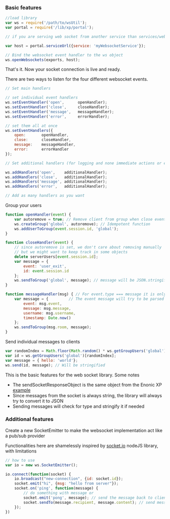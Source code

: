 
### Basic features ###
```javascript
//load library
var ws = require('/path/to/wsUtil');
var portal = require('/lib/xp/portal');

// if you are serving web socket from another service than services/websockets

var host = portal.serviceUrl({service: 'myWebsocketService'});

// Bind the websocket event handler to the ws object
ws.openWebsockets(exports, host);
```

That's it. Now your socket connection is live and ready.

There are two ways to listen for the four different websocket events.

```javascript
// Set main handlers

// set individual event handlers
ws.setEventHandler('open',      openHandler);
ws.setEventHandler('close',     closeHandler);
ws.setEventHandler('message',   messageHandler);
ws.setEventHandler('error',     errorHandler);

// set them all at once
ws.setEventHandlers({
    open:       openHandler,
    close:      closeHandler,
    message:    messageHandler,
    error:      errorHandler
});

// Set additional handlers (for logging and none immediate actions or extra features)

ws.addHandlers('open',    additionalHandler);
ws.addHandlers('close',   additionalHandler);
ws.addHandlers('message', additionalHandler);
ws.addHandlers('error',   additionalHandler);

// Add as many handlers as you want

```
Group your users

```javascript
function openHandler(event) {
    var autoremove = true; // Remove client from group when close event
    ws.createGroup('global', autoremove); // Idempotent function
    ws.addUserToGroup(event.session.id, 'global');
}

function closeHandler(event) {
    // since autoremove is set, we don't care about removing manually
    // but we might want to keep track in some objects
    delete serverUsers[event.session.id];
    var message = {
        event: 'user_exit',
        id: event.session.id
    };
    ws.sendToGroup('global', message); // message will be JSON.stringified
}

function messageHandler(msg) { // For event.type === message it is only the message that is passed to the handler
    var message = {         // The event message will try to be parsed as JSON
        event: msg.event,   
        message: msg.message,
        username: msg.username,
        timestamp: Date.now()
    };
    ws.sendToGroup(msg.room, message);
}
```

Send individual messages to clients

```javascript
var randomIndex = Math.floor(Math.random() * ws.getGroupUsers('global').length);
var id = ws.getGroupUsers('global')[randomIndex];
var message = { hello: 'world'};
ws.send(id, message); // Will be stringified
```

This is the basic features for the web socket library.
Some notes

 * The sendSocketResponseObject is the same object from the Enonic XP [example](http://xp.readthedocs.io/en/stable/developer/ssjs/websockets.html)
 * Since messages from the socket is always string, the library will always try to convert it to JSON
 * Sending messages will check for type and stringify it if needed

### Additional features ###

Create a new SocketEmitter to make the websocket implementation act like a pub/sub provider

Functionalities here are shamelessly inspired by [socket.io](socket.io) nodeJS library, with limitations

```javascript
// how to use
var io = new ws.SocketEmitter();

io.connect(function(socket) {
    io.broadcast("new-connection", {id: socket.id});
    socket.emit("hi", {msg: "hello from server"});
    socket.on('ping', function(message) {
        // do something with message or
        socket.emit('pong', message); // send the message back to client
        socket.sendTo(message.recipient, message.content); // send message between clients
    });
})
```